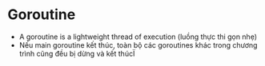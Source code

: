 # Goroutine

- A goroutine is a lightweight thread of execution (luồng thực thi gọn nhẹ)
- Nếu main goroutine kết thúc, toàn bộ các goroutines khác trong chương trình cũng đều bị dừng và kết thúcÏ
